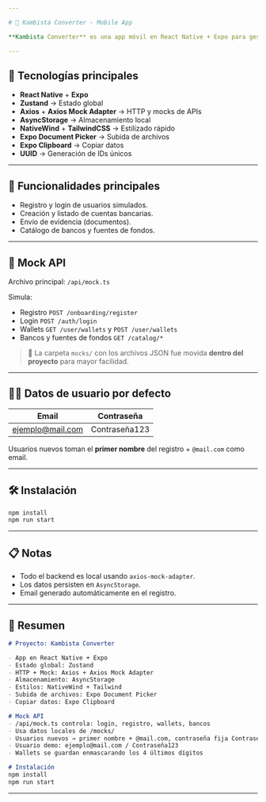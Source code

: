 ```yaml
---

# 📱 Kambista Converter - Mobile App

**Kambista Converter** es una app móvil en React Native + Expo para gestionar conversión de divisas, usuarios, cuentas bancarias y transacciones simuladas.

---
```


## 🚀 Tecnologías principales

- **React Native** + **Expo**
- **Zustand** → Estado global
- **Axios** + **Axios Mock Adapter** → HTTP y mocks de APIs
- **AsyncStorage** → Almacenamiento local
- **NativeWind** + **TailwindCSS** → Estilizado rápido
- **Expo Document Picker** → Subida de archivos
- **Expo Clipboard** → Copiar datos
- **UUID** → Generación de IDs únicos

---

## 🧩 Funcionalidades principales

- Registro y login de usuarios simulados.
- Creación y listado de cuentas bancarias.
- Envío de evidencia (documentos).
- Catálogo de bancos y fuentes de fondos.

---

## 📂 Mock API

Archivo principal: `/api/mock.ts`

Simula:
- Registro `POST /onboarding/register`
- Login `POST /auth/login`
- Wallets `GET /user/wallets` y `POST /user/wallets`
- Bancos y fuentes de fondos `GET /catalog/*`

> 📂 La carpeta `mocks/` con los archivos JSON fue movida **dentro del proyecto** para mayor facilidad.

---

## 🧑‍💻 Datos de usuario por defecto

| Email               | Contraseña      |
|---------------------|-----------------|
| ejemplo@mail.com     | Contraseña123    |

Usuarios nuevos toman el **primer nombre** del registro + `@mail.com` como email.

---

## 🛠 Instalación

```bash
npm install
npm run start
```

---

## 📋 Notas
- Todo el backend es local usando `axios-mock-adapter`.
- Los datos persisten en `AsyncStorage`.
- Email generado automáticamente en el registro.

---

## 🎯 **Resumen**

```md
# Proyecto: Kambista Converter

- App en React Native + Expo
- Estado global: Zustand
- HTTP + Mock: Axios + Axios Mock Adapter
- Almacenamiento: AsyncStorage
- Estilos: NativeWind + Tailwind
- Subida de archivos: Expo Document Picker
- Copiar datos: Expo Clipboard

# Mock API
- /api/mock.ts controla: login, registro, wallets, bancos
- Usa datos locales de /mocks/
- Usuarios nuevos → primer nombre + @mail.com, contraseña fija Contraseña123
- Usuario demo: ejemplo@mail.com / Contraseña123
- Wallets se guardan enmascarando los 4 últimos dígitos

# Instalación
npm install
npm run start
```

---